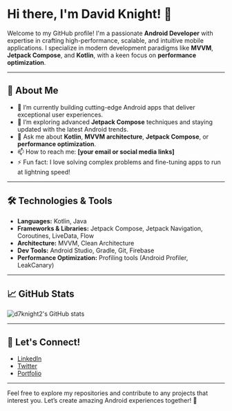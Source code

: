 # Hi there, I'm David Knight! 👋

Welcome to my GitHub profile! I'm a passionate **Android Developer** with expertise in crafting high-performance, scalable, and intuitive mobile applications. I specialize in modern development paradigms like **MVVM**, **Jetpack Compose**, and **Kotlin**, with a keen focus on **performance optimization**.

---

## 🌟 About Me
- 🔭 I’m currently building cutting-edge Android apps that deliver exceptional user experiences.
- 🌱 I’m exploring advanced **Jetpack Compose** techniques and staying updated with the latest Android trends.
- 💬 Ask me about **Kotlin**, **MVVM architecture**, **Jetpack Compose**, or **performance optimization**.
- 📫 How to reach me: **[your email or social media links]**
- ⚡ Fun fact: I love solving complex problems and fine-tuning apps to run at lightning speed!

---

## 🛠️ Technologies & Tools
- **Languages:** Kotlin, Java
- **Frameworks & Libraries:** Jetpack Compose, Jetpack Navigation, Coroutines, LiveData, Flow
- **Architecture:** MVVM, Clean Architecture
- **Dev Tools:** Android Studio, Gradle, Git, Firebase
- **Performance Optimization:** Profiling tools (Android Profiler, LeakCanary)

---

## 📈 GitHub Stats
![d7knight2's GitHub stats](https://github-readme-stats.vercel.app/api?username=d7knight2&show_icons=true&hide=stars&count_private=true&theme=radical)

---

## 🔗 Let's Connect!
- [LinkedIn](https://www.linkedin.com/in/d7knight)  
- [Twitter](#)  
- [Portfolio](#)

---

Feel free to explore my repositories and contribute to any projects that interest you. Let’s create amazing Android experiences together! 🚀
